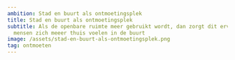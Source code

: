 ```yaml
---
ambition: Stad en buurt als ontmoetingsplek
title: Stad en buurt als ontmoetingsplek
subtitle: Als de openbare ruimte meer gebruikt wordt, dan zorgt dit ervoor dat
  mensen zich meeer thuis voelen in de buurt
image: /assets/stad-en-buurt-als-ontmoetingsplek.png
tag: ontmoeten
---
```

